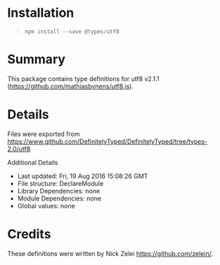 # Installation
> `npm install --save @types/utf8`

# Summary
This package contains type definitions for utf8 v2.1.1 (https://github.com/mathiasbynens/utf8.js).

# Details
Files were exported from https://www.github.com/DefinitelyTyped/DefinitelyTyped/tree/types-2.0/utf8

Additional Details
 * Last updated: Fri, 19 Aug 2016 15:08:26 GMT
 * File structure: DeclareModule
 * Library Dependencies: none
 * Module Dependencies: none
 * Global values: none

# Credits
These definitions were written by Nick Zelei <https://github.com/zelein/>.
